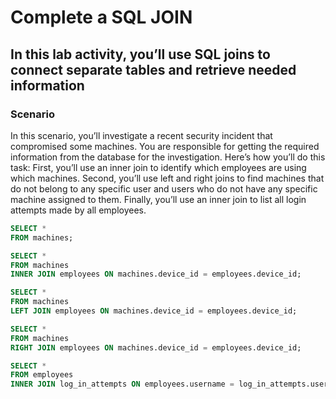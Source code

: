 # Complete a SQL JOIN

## In this lab activity, you’ll use SQL joins to connect separate tables and retrieve needed information

### Scenario

In this scenario, you’ll investigate a recent security incident that compromised some machines. You are responsible for getting the required information from the database for the investigation. Here’s how you’ll do this task: First, you’ll use an inner join to identify which employees are using which machines. Second, you’ll use left and right joins to find machines that do not belong to any specific user and users who do not have any specific machine assigned to them. Finally, you’ll use an inner join to list all login attempts made by all employees.

```SQL
SELECT *
FROM machines;

SELECT *
FROM machines
INNER JOIN employees ON machines.device_id = employees.device_id;

SELECT *
FROM machines
LEFT JOIN employees ON machines.device_id = employees.device_id;

SELECT *
FROM machines
RIGHT JOIN employees ON machines.device_id = employees.device_id;

SELECT *
FROM employees
INNER JOIN log_in_attempts ON employees.username = log_in_attempts.username;
```
